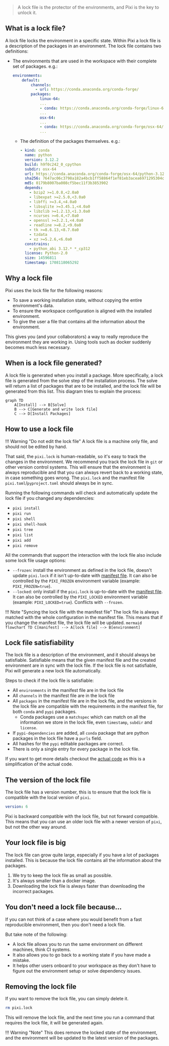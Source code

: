 > A lock file is the protector of the environments, and Pixi is the key to unlock it.

## What is a lock file?

A lock file locks the environment in a specific state.
Within Pixi a lock file is a description of the packages in an environment.
The lock file contains two definitions:

- The environments that are used in the workspace with their complete set of packages. e.g.:

  ```yaml
  environments:
      default:
          channels:
            - url: https://conda.anaconda.org/conda-forge/
          packages:
              linux-64:
              ...
              - conda: https://conda.anaconda.org/conda-forge/linux-64/python-3.12.2-hab00c5b_0_cpython.conda
              ...
              osx-64:
              ...
              - conda: https://conda.anaconda.org/conda-forge/osx-64/python-3.12.2-h9f0c242_0_cpython.conda
              ...
  ```

  - The definition of the packages themselves. e.g.:

    ```yaml
    - kind: conda
      name: python
      version: 3.12.2
      build: h9f0c242_0_cpython
      subdir: osx-64
      url: https://conda.anaconda.org/conda-forge/osx-64/python-3.12.2-h9f0c242_0_cpython.conda
      sha256: 7647ac06c3798a182a4bcb1ff58864f1ef81eb3acea6971295304c23e43252fb
      md5: 0179b8007ba008cf5bec11f3b3853902
      depends:
        - bzip2 >=1.0.8,<2.0a0
        - libexpat >=2.5.0,<3.0a0
        - libffi >=3.4,<4.0a0
        - libsqlite >=3.45.1,<4.0a0
        - libzlib >=1.2.13,<1.3.0a0
        - ncurses >=6.4,<7.0a0
        - openssl >=3.2.1,<4.0a0
        - readline >=8.2,<9.0a0
        - tk >=8.6.13,<8.7.0a0
        - tzdata
        - xz >=5.2.6,<6.0a0
      constrains:
        - python_abi 3.12.* *_cp312
      license: Python-2.0
      size: 14596811
      timestamp: 1708118065292
    ```

## Why a lock file

Pixi uses the lock file for the following reasons:

- To save a working installation state, without copying the entire environment's data.
- To ensure the workspace configuration is aligned with the installed environment.
- To give the user a file that contains all the information about the environment.

This gives you (and your collaborators) a way to really reproduce the environment they are working in.
Using tools such as docker suddenly becomes much less necessary.

## When is a lock file generated?

A lock file is generated when you install a package.
More specifically, a lock file is generated from the solve step of the installation process.
The solve will return a list of packages that are to be installed, and the lock file will be generated from this list.
This diagram tries to explain the process:

```mermaid
graph TD
    A[Install] --> B[Solve]
    B --> C[Generate and write lock file]
    C --> D[Install Packages]
```

## How to use a lock file

!!! Warning "Do not edit the lock file"
    A lock file is a machine only file, and should not be edited by hand.

That said, the `pixi.lock` is human-readable, so it's easy to track the changes in the environment.
We recommend you track the lock file in `git` or other version control systems.
This will ensure that the environment is always reproducible and that you can always revert back to a working state, in case something goes wrong.
The `pixi.lock` and the manifest file `pixi.toml`/`pyproject.toml` should always be in sync.

Running the following commands will check and automatically update the lock file if you changed any dependencies:

- `pixi install`
- `pixi run`
- `pixi shell`
- `pixi shell-hook`
- `pixi tree`
- `pixi list`
- `pixi add`
- `pixi remove`

All the commands that support the interaction with the lock file also include some lock file usage options:

- `--frozen`: install the environment as defined in the lock file, doesn't update `pixi.lock` if it isn't up-to-date with [manifest file](../reference/pixi_manifest.md). It can also be controlled by the `PIXI_FROZEN` environment variable (example: `PIXI_FROZEN=true`).
- `--locked`: only install if the `pixi.lock` is up-to-date with the [manifest file](../reference/pixi_manifest.md). It can also be controlled by the `PIXI_LOCKED` environment variable (example: `PIXI_LOCKED=true`). Conflicts with `--frozen`.

!!! Note "Syncing the lock file with the manifest file"
    The lock file is always matched with the whole configuration in the manifest file.
    This means that if you change the manifest file, the lock file will be updated.
    ```mermaid
    flowchart TD
        C[manifest] --> A[lock file] --> B[environment]
    ```

## Lock file satisfiability

The lock file is a description of the environment, and it should always be satisfiable.
Satisfiable means that the given manifest file and the created environment are in sync with the lock file.
If the lock file is not satisfiable, Pixi will generate a new lock file automatically.

Steps to check if the lock file is satisfiable:

- All `environments` in the manifest file are in the lock file
- All `channels` in the manifest file are in the lock file
- All `packages` in the manifest file are in the lock file, and the versions in the lock file are compatible with the requirements in the manifest file, for both `conda` and `pypi` packages.
  - Conda packages use a `matchspec` which can match on all the information we store in the lock file, even `timestamp`, `subdir` and `license`.
- If `pypi-dependencies` are added, all `conda` package that are python packages in the lock file have a `purls` field.
- All hashes for the `pypi` editable packages are correct.
- There is only a single entry for every package in the lock file.

If you want to get more details checkout the [actual code](https://github.com/prefix-dev/pixi/blob/main/src/lock_file/satisfiability/mod.rs) as this is a simplification of the actual code.

## The version of the lock file

The lock file has a version number, this is to ensure that the lock file is compatible with the local version of `pixi`.

```yaml
version: 6
```

Pixi is backward compatible with the lock file, but not forward compatible.
This means that you can use an older lock file with a newer version of `pixi`, but not the other way around.

## Your lock file is big

The lock file can grow quite large, especially if you have a lot of packages installed.
This is because the lock file contains all the information about the packages.

1. We try to keep the lock file as small as possible.
2. It's always smaller than a docker image.
3. Downloading the lock file is always faster than downloading the incorrect packages.

## You don't need a lock file because...

If you can not think of a case where you would benefit from a fast reproducible environment, then you don't need a lock file.

But take note of the following:

- A lock file allows you to run the same environment on different machines, think CI systems.
- It also allows you to go back to a working state if you have made a mistake.
- It helps other users onboard to your workspace as they don't have to figure out the environment setup or solve dependency issues.

## Removing the lock file

If you want to remove the lock file, you can simply delete it.

```bash
rm pixi.lock
```

This will remove the lock file, and the next time you run a command that requires the lock file, it will be generated again.

!!! Warning "Note"
    This does remove the locked state of the environment, and the environment will be updated to the latest version of the packages.
